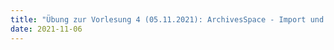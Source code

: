 ```yaml
---
title: "Übung zur Vorlesung 4 (05.11.2021): ArchivesSpace - Import und Export"
date: 2021-11-06
---
```


